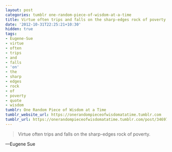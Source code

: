 ```yaml
---
layout: post
categories: tumblr one-random-piece-of-wisdom-at-a-time
title: Virtue often trips and falls on the sharp-edges rock of poverty.
date: '2012-10-31T22:25:21+10:30'
hidden: true
tags:
- Eugene-Sue
- virtue
- often
- trips
- and
- falls
- 'on'
- the
- sharp
- edges
- rock
- of
- poverty
- quote
- wisdom
tumblr: One Random Piece of Wisdom at a Time
tumblr_website_url: https://onerandompieceofwisdomatatime.tumblr.com
tumblr_url: https://onerandompieceofwisdomatatime.tumblr.com/post/34697005471/virtue-often-trips-and-falls-on-the-sharp-edges
---
```

> Virtue often trips and falls on the sharp-edges rock of poverty.

—Eugene Sue
